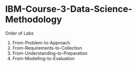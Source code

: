 # IBM-Course-3-Data-Science-Methodology

Order of Labs

1. From-Problem-to-Approach
2. From-Requirements-to-Collection
3. From-Understanding-to-Preparation
4. From-Modelling-to-Evaluation
